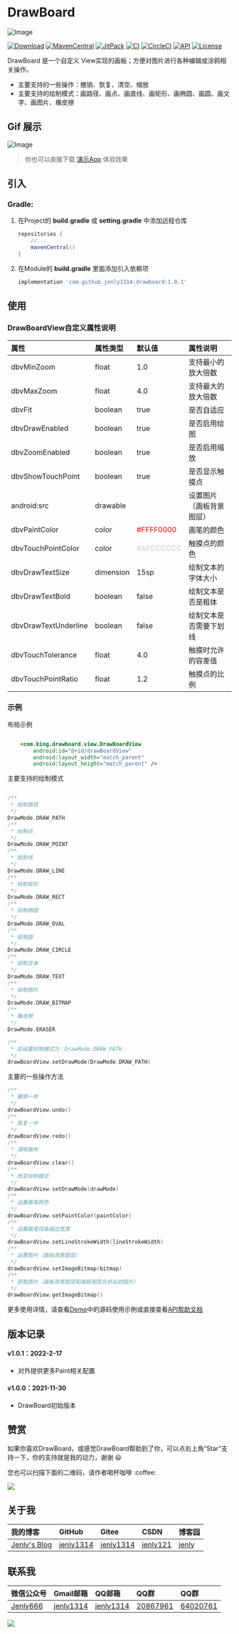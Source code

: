 # DrawBoard

![Image](app/src/main/ic_launcher-playstore.png)

[![Download](https://img.shields.io/badge/download-App-blue.svg)](https://raw.githubusercontent.com/jenly1314/DrawBoard/master/app/release/app-release.apk)
[![MavenCentral](https://img.shields.io/maven-central/v/com.github.jenly1314/drawboard)](https://repo1.maven.org/maven2/com/github/jenly1314/drawboard)
[![JitPack](https://jitpack.io/v/jenly1314/DrawBoard.svg)](https://jitpack.io/#jenly1314/DrawBoard)
[![CI](https://travis-ci.com/jenly1314/DrawBoard.svg?branch=master)](https://app.travis-ci.com/github/jenly1314/DrawBoard)
[![CircleCI](https://circleci.com/gh/jenly1314/DrawBoard.svg?style=svg)](https://circleci.com/gh/jenly1314/DrawBoard)
[![API](https://img.shields.io/badge/API-21%2B-blue.svg?style=flat)](https://android-arsenal.com/api?level=21)
[![License](https://img.shields.io/badge/license-MIT-blue.svg)](https://opensource.org/licenses/mit-license.php)

DrawBoard 是一个自定义 View实现的画板；方便对图片进行各种编辑或涂鸦相关操作。

* 主要支持的一些操作：撤销、恢复、清空、缩放
* 主要支持的绘制模式：画路径、画点、画直线、画矩形、画椭圆、画圆、画文字、画图片、橡皮擦


## Gif 展示
![Image](GIF.gif)

> 你也可以直接下载 [演示App](https://raw.githubusercontent.com/jenly1314/DrawBoard/master/app/release/app-release.apk) 体验效果

## 引入

### Gradle:

1. 在Project的 **build.gradle** 或 **setting.gradle** 中添加远程仓库

    ```gradle
    repositories {
        //...
        mavenCentral()
    }
    ```

2. 在Module的 **build.gradle** 里面添加引入依赖项

    ```gradle
    implementation 'com.github.jenly1314:drawboard:1.0.1'
    ```
## 使用

### DrawBoardView自定义属性说明
| 属性 | 属性类型 | 默认值 | 属性说明 |
| :------| :------ | :------ | :------ |
| dbvMinZoom | float |1.0| 支持最小的放大倍数 |
| dbvMaxZoom | float |4.0| 支持最大的放大倍数 |
| dbvFit | boolean |true| 是否自适应 |
| dbvDrawEnabled | boolean |true| 是否启用绘图 |
| dbvZoomEnabled | boolean |true| 是否启用缩放 |
| dbvShowTouchPoint | boolean |true| 是否显示触摸点 |
| android:src | drawable | | 设置图片（画板背景图层） |
| dbvPaintColor | color |<font color=#FF0000>#FFFF0000</font>| 画笔的颜色 |
| dbvTouchPointColor | color |<font color=#CCCCCC>#AFCCCCCC</font>| 触摸点的颜色 |
| dbvDrawTextSize | dimension | 15sp | 绘制文本的字体大小 |
| dbvDrawTextBold | boolean | false | 绘制文本是否是粗体 |
| dbvDrawTextUnderline | boolean | false | 绘制文本是否需要下划线 |
| dbvTouchTolerance | float | 4.0 | 触摸时允许的容差值 |
| dbvTouchPointRatio | float | 1.2 | 触摸点的比例 |

### 示例

布局示例
```xml

    <com.king.drawboard.view.DrawBoardView
        android:id="@+id/drawBoardView"
        android:layout_width="match_parent"
        android:layout_height="match_parent" />

```


主要支持的绘制模式
```kotlin

/**
 * 绘制路径
 */
DrawMode.DRAW_PATH
/**
 * 绘制点
 */
DrawMode.DRAW_POINT
/**
 * 绘制线
 */
DrawMode.DRAW_LINE
/**
 * 绘制矩形
 */
DrawMode.DRAW_RECT
/**
 * 绘制椭圆
 */
DrawMode.DRAW_OVAL
/**
 * 绘制圆
 */
DrawMode.DRAW_CIRCLE
/**
 * 绘制文本
 */
DrawMode.DRAW_TEXT
/**
 * 绘制图片
 */
DrawMode.DRAW_BITMAP
/**
 * 橡皮擦
 */
DrawMode.ERASER

```

```kotlin
/**
 * 如设置绘制模式为：DrawMode.DRAW_PATH
 */
drawBoardView.setDrawMode(DrawMode.DRAW_PATH)
```

主要的一些操作方法
```kotlin
/**
 * 撤销一步
 */
drawBoardView.undo()
/**
 * 恢复一步
 */
drawBoardView.redo()
/**
 * 清除画布
 */
drawBoardView.clear()
/**
 * 改变绘制模式
 */
drawBoardView.setDrawMode(drawMode)
/**
 * 设置画笔颜色
 */
drawBoardView.setPaintColor(paintColor)
/**
 * 设置画笔线条描边宽度
 */
drawBoardView.setLineStrokeWidth(lineStrokeWidth)
/**
 * 设置图片（画板背景图层）
 */
drawBoardView.setImageBitmap(bitmap)
/**
 * 获取图片（画板背景图层和画板图层合并后的图片）
 */
drawBoardView.getImageBitmap()

```

更多使用详情，请查看[Demo](app)中的源码使用示例或直接查看[API帮助文档](https://jitpack.io/com/github/jenly1314/DrawBoard/latest/javadoc/)


## 版本记录

#### v1.0.1：2022-2-17
*  对外提供更多Paint相关配置

#### v1.0.0：2021-11-30
*  DrawBoard初始版本

## 赞赏
如果你喜欢DrawBoard，或感觉DrawBoard帮助到了你，可以点右上角“Star”支持一下，你的支持就是我的动力，谢谢 :smiley:
<p>您也可以扫描下面的二维码，请作者喝杯咖啡 :coffee:

<div>
   <img src="https://jenly1314.github.io/image/page/rewardcode.png">
</div>

## 关于我

| 我的博客                                                                                | GitHub                                                                                  | Gitee                                                                                  | CSDN                                                                                 | 博客园                                                                            |
|:------------------------------------------------------------------------------------|:----------------------------------------------------------------------------------------|:---------------------------------------------------------------------------------------|:-------------------------------------------------------------------------------------|:-------------------------------------------------------------------------------|
| <a title="我的博客" href="https://jenly1314.github.io" target="_blank">Jenly's Blog</a> | <a title="GitHub开源项目" href="https://github.com/jenly1314" target="_blank">jenly1314</a> | <a title="Gitee开源项目" href="https://gitee.com/jenly1314" target="_blank">jenly1314</a>  | <a title="CSDN博客" href="http://blog.csdn.net/jenly121" target="_blank">jenly121</a>  | <a title="博客园" href="https://www.cnblogs.com/jenly" target="_blank">jenly</a>  |

## 联系我

| 微信公众号        | Gmail邮箱                                                                          | QQ邮箱                                                                              | QQ群                                                                                                                       | QQ群                                                                                                                       |
|:-------------|:---------------------------------------------------------------------------------|:----------------------------------------------------------------------------------|:--------------------------------------------------------------------------------------------------------------------------|:--------------------------------------------------------------------------------------------------------------------------|
| [Jenly666](http://weixin.qq.com/r/wzpWTuPEQL4-ract92-R) | <a title="给我发邮件" href="mailto:jenly1314@gmail.com" target="_blank">jenly1314</a> | <a title="给我发邮件" href="mailto:jenly1314@vip.qq.com" target="_blank">jenly1314</a> | <a title="点击加入QQ群" href="https://qm.qq.com/cgi-bin/qm/qr?k=6_RukjAhwjAdDHEk2G7nph-o8fBFFzZz" target="_blank">20867961</a> | <a title="点击加入QQ群" href="https://qm.qq.com/cgi-bin/qm/qr?k=Z9pobM8bzAW7tM_8xC31W8IcbIl0A-zT" target="_blank">64020761</a> |

<div>
   <img src="https://jenly1314.github.io/image/page/footer.png">
</div>

   
